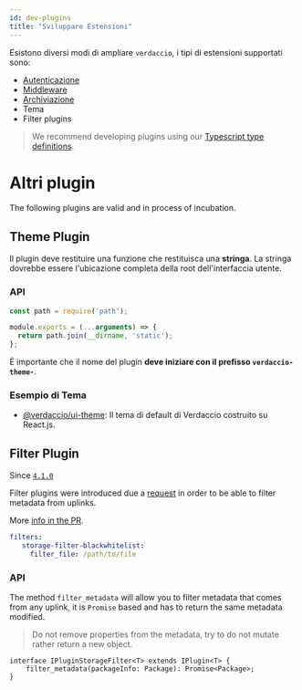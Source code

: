 ```yaml
---
id: dev-plugins
title: "Sviluppare Estensioni"
---
```


Esistono diversi modi di ampliare `verdaccio`, i tipi di estensioni supportati sono:

* [Autenticazione](plugin-auth.md)
* [Middleware](plugin-middleware.md)
* [Archiviazione](plugin-storage.md)
* Tema
* Filter plugins

> We recommend developing plugins using our [Typescript type definitions](https://github.com/verdaccio/monorepo/tree/master/core/types).

# Altri plugin

The following plugins are valid and in process of incubation.

## Theme Plugin

Il plugin deve restituire una funzione che restituisca una **stringa**. La stringa dovrebbe essere l'ubicazione completa della root dell'interfaccia utente.

### API

```javascript
const path = require('path');

module.exports = (...arguments) => {
  return path.join(__dirname, 'static');
};
```

È importante che il nome del plugin **deve iniziare con il prefisso `verdaccio-theme-`**.

### Esempio di Tema

* [@verdaccio/ui-theme](https://github.com/verdaccio/ui): Il tema di default di Verdaccio costruito su React.js.

## Filter Plugin

Since [`4.1.0`](https://github.com/verdaccio/verdaccio/pull/1313)

Filter plugins were introduced due a [request](https://github.com/verdaccio/verdaccio/issues/818) in order to be able to filter metadata from uplinks.

More [info in the PR](https://github.com/verdaccio/verdaccio/pull/1161).

```yaml
filters:
   storage-filter-blackwhitelist:
     filter_file: /path/to/file
```

### API

The method `filter_metadata` will allow you to filter metadata that comes from any uplink, it is `Promise` based and has to return the same metadata modified.

> Do not remove properties from the metadata, try to do not mutate rather return a new object.

    interface IPluginStorageFilter<T> extends IPlugin<T> {
        filter_metadata(packageInfo: Package): Promise<Package>;
    }